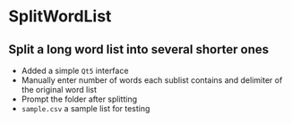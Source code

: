 # SplitWordList
Split a long word list into several shorter ones
------------------------------------------------
* Added a simple `Qt5` interface
* Manually enter number of words each sublist contains and delimiter of the original word list
* Prompt the folder after splitting
* `sample.csv` a sample list for testing